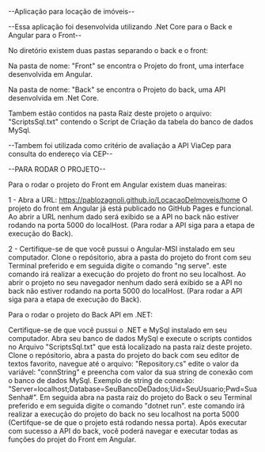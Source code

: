 --Aplicação para locação de imóveis--

--Essa aplicação foi desenvolvida utilizando .Net Core para o Back e Angular para o Front--

No diretório existem duas pastas separando o back e o front:

Na pasta de nome: "Front" se encontra o Projeto do front, uma interface desenvolvida em Angular.

Na pasta de nome: "Back" se encontra o Projeto do back, uma API desenvolvida em .Net Core.

Tambem estão contidos na pasta Raiz deste projeto o arquivo: "ScriptsSql.txt" contendo o Script de Criação da tabela do banco de dados MySql.

--Tambem foi utilizada como critério de avaliação a API ViaCep para consulta do endereço via CEP--

--PARA RODAR O PROJETO--

Para o rodar o projeto do Front em Angular existem duas maneiras:

1 - Abra a URL: https://pablozagnoli.github.io/LocacaoDeImoveis/home
O projeto do front em Angular já está publicado no GitHub Pages e funcional.
Ao abrir a URL nenhum dado será exibido se a API no back não estiver rodando na porta 5000 do localHost. (Para rodar a API siga para a etapa de execução do Back).

2 - Certifique-se de que você pussui o Angular-MSI instalado em seu computador. 
Clone o repósitorio, abra a pasta do projeto do front com seu Terminal preferido e em seguida digite o comando "ng serve".
este comando irá realizar a execução do projeto do front no seu localhost. Ao abrir o projeto no seu navegador nenhum dado será exibido se a API no back não estiver rodando na porta 5000 do localHost. (Para rodar a API siga para a etapa de execução do Back).


Para o rodar o projeto do Back API em .NET:

Certifique-se de que você pussui o .NET e MySql instalado em seu computador.
Abra seu banco de dados MySql e execute o scripts contidos no Arquivo "ScriptsSql.txt" que está localizado na pasta raiz deste projeto. 
Clone o repósitorio, abra a pasta do projeto do back com seu editor de textos favorito, navegue até o arquivo: "Repository.cs" edite o valor da variável: "connString" e preencha com valor da sua string de conexão com o banco de dados MySql. Exemplo de string de conexão: "Server=localhost;Database=SeuBancoDeDados;Uid=SeuUsuario;Pwd=SuaSenha#". Em seguida abra na pasta raiz do projeto do Back o seu Terminal preferido e em seguida digite o comando "dotnet run".
este comando irá realizar a execução do projeto do back no seu localhost na porta 5000 (Certifque-se de que o projeto está rodando nessa porta). Após executar com sucesso a API do back, você poderá navegar e executar todas as funções do projet do Front em Angular.
